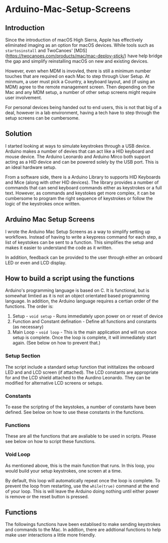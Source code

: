 # Arduino-Mac-Setup-Screens

## Introduction

Since the introduction of macOS High Sierra, Apple has effectively eliminated imaging as an option for macOS devices. While tools such as `startosinstall` and TwoCanoes' [MDS] (https://twocanoes.com/products/mac/mac-deploy-stick/) have help bridge the gap and simplify reinstalling macOS on new and existing devices. 

However, even when MDM is invovled, there is still a minimum number touches that are required on each Mac to step through User Setup. At minmum, a user must pick a Country, a keyboard layout, and (if using an MDM) agree to the remote management screen. Then depending on the Mac and any MDM setup, a number of other setup screens might require user involvement. 

For personal devices being handed out to end users, this is not that big of a deal, however in a lab environment, having a tech have to step through the setup screens can be cumbersome.

## Solution 
I started looking at ways to simulate keystrokes through a USB device. Arduino makes a number of devies that can act like a HID keyboard and mouse device. The Arduino Leonardo and Arduino Mirco both support acting as a HID device and can be powered solely by the USB port. This is an ideal hardware setup. 

From a software side, there is a Arduino Library to supports HID Keyboards and Mice (along with other HID devices). The library provides a number of commands that can send keyboard commands either as keystrokes or a full text. However, as commands and keystokes get more complex, it can be cumbersome to program the right sequence of keystrokes or follow the logic of the keystrokes once written. 

## Arduino Mac Setup Screens

I wrote the Arduino Mac Setup Screens as a way to simplify setting up workflows. Instead of having to write a keypress command for each step, a list of keystokes can be sent to a function. This simplifies the setup and makes it easier to understand the code as it written. 

In addition, feedback can be provided to the user through either an onboard LED or even and LCD display. 

## How to build a script using the functions

Arduino's programming language is based on C. It is functional, but is somewhat limtied as it is not an object orientated based programming language. In addition, the Arduino language requires a certian order of the functions. The order is:

1. Setup - `void setup` - Runs immediately upon power on or reset of device
2. Function and Constant defination - Define all functions and constants (as necessary) 
3. Main Loop - `void loop` - This is the main application and will run once setup is complete. Once the loop is complete, it will immediately start again. (See below on how to prevent that.) 

### Setup Section
The script include a standard setup function that inititalizes the onboard LED and and LCD screen (if attached). The LCD constants are appropriate for and the LCD shield attached to the Aurdino Leonardo. They can be modified for alternative LCD screens or setups. 

### Constants 
To ease the scripting of the keystokes, a number of constants have been defined. See below on how to use these constants in the functions. 

### Functions 
These are all the functions that are avaliable to be used in scripts. Please see below on how to script these functions. 

### Void Loop
As mentioned above, this is the main function that runs. In this loop, you would build your setup keystrokes, one screen at a time. 

By default, this loop will automatically repeat once the loop is complete. To prevent the loop from restarting, use the `while(true)` command at the end of your loop. This is will leave the Arduino doing nothing until either power is remove or the reset button is pressed. 

## Functions 

The followings functions have been establised to make sending keystrokes and commands to the Mac. In addtion, there are addtional functions to help make user interactions a little more friendly. 





